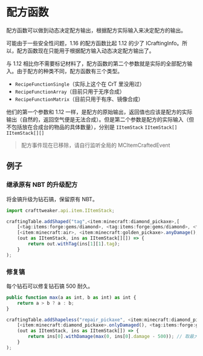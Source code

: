 # 配方函数

配方函数可以做到动态决定配方输出，根据配方实际输入来决定配方的输出。

可能由于一些安全性问题，1.16 的配方函数比起 1.12 的少了 ICraftingInfo。所以，配方函数现在只能用于根据配方输入动态决定配方输出了。

与 1.12 相比你不需要标记材料了，配方函数的第二个参数就是实际的全部配方输入。由于配方的种类不同，配方函数有三个类型。

* `RecipeFunctionSingle`（实际上这个在 CrT 里没用过）
* `RecipeFunctionArray`（目前只用于无序合成）
* `RecipeFunctionMatrix`（目前只用于有序、镜像合成）

他们的第一个参数和 1.12 一样，是配方的原始输出，返回值也应该是配方的实际输出（自然的，返回空气便是无法合成）。但是第二个参数是配方的实际输入（但不包括放在合成台的物品的具体数量），分别是 `IItemStack` `IItemStack[]` `IItemStack[][]`

> 配方事件现在已移除，请自行监听全局的 MCItemCraftedEvent

## 例子

### 继承原有 NBT 的升级配方

将金镐升级为钻石镐，保留原有 NBT。

```javascript
import crafttweaker.api.item.IItemStack;

craftingTable.addShaped("tag",<item:minecraft:diamond_pickaxe>,[
    [<tag:items:forge:gems/diamond>, <tag:items:forge:gems/diamond>, <tag:items:forge:gems/diamond>],
    [<item:minecraft:air>, <item:minecraft:golden_pickaxe>.anyDamage(), <item:minecraft:air>]],
    (out as IItemStack, ins as IItemStack[][]) => {
        return out.withTag(ins[1][1].tag);
    }
);
```

### 修复镐

每个钻石可以修复钻石镐 500 耐久。

```javascript
public function max(a as int, b as int) as int {
    return a > b ? a : b;
}

craftingTable.addShapeless("repair_pickaxe", <item:minecraft:diamond_pickaxe>, 
    [<item:minecraft:diamond_pickaxe>.onlyDamaged(), <tag:items:forge:gems/diamond>],
    (out as IItemStack, ins as IItemStack[]) => {
        return ins[0].withDamage(max(0, ins[0].damage - 500)); // 取最大值，为了防止负的耐久值
    }
);
```
